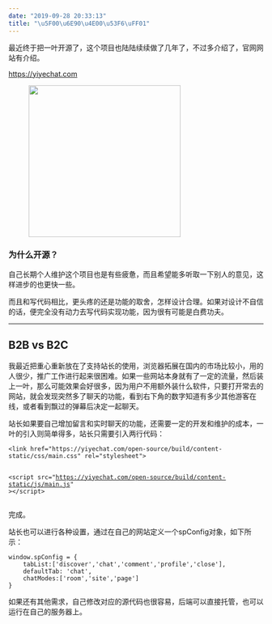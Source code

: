 ```yaml
---
date: "2019-09-28 20:33:13"
title: "\u5F00\u6E90\u4E00\u53F6\uFF01"
---
```


<p>最近终于把一叶开源了，这个项目也陆陆续续做了几年了，不过多介绍了，官网网站有介绍。</p><p><a href="https://yiyechat.com">https://yiyechat.com</a></p><!--kg-card-begin: image--><figure class="kg-card kg-image-card"><img width="300px" src="https://architech-blog.s3-ap-southeast-1.amazonaws.com/content/images/2019/09/sunday-morning-1.png" class="kg-image"></figure><!--kg-card-end: image--><!--kg-card-begin: markdown--><h3 id="">为什么开源？</h3>
<p>自己长期个人维护这个项目也是有些疲惫，而且希望能多听取一下别人的意见，这样进步的也更快一些。</p>
<p>而且和写代码相比，更头疼的还是功能的取舍，怎样设计合理。如果对设计不自信的话，便完全没有动力去写代码实现功能，因为很有可能是白费功夫。</p>
<!--kg-card-end: markdown--><!--kg-card-begin: hr--><hr><!--kg-card-end: hr--><h2 id="b2b-vs-b2c">B2B vs B2C</h2><!--kg-card-begin: markdown--><p>我最近把重心重新放在了支持站长的使用，浏览器拓展在国内的市场比较小，用的人很少，推广工作进行起来很困难。如果一些网站本身就有了一定的流量，然后装上一叶，那么可能效果会好很多，因为用户不用额外装什么软件，只要打开常去的网站，就会发现突然多了聊天的功能，看到右下角的数字知道有多少其他游客在线，或者看到飘过的弹幕后决定一起聊天。</p>
<p>站长如果要自己增加留言和实时聊天的功能，还需要一定的开发和维护的成本，一叶的引入则简单得多，站长只需要引入两行代码：</p>
<pre><code>&lt;link href=&quot;https://yiyechat.com/open-source/build/content-static/css/main.css&quot; rel=&quot;stylesheet&quot;&gt;
									
&lt;script src=&quot;https://yiyechat.com/open-source/build/content-static/js/main.js&quot; &gt;&lt;/script&gt;
</code></pre>
<p>完成。</p>
<p>站长也可以进行各种设置，通过在自己的网站定义一个spConfig对象，如下所示：</p>
<pre><code>window.spConfig = {
	tabList:['discover','chat','comment','profile','close'], 
	defaultTab: 'chat',
	chatModes:['room','site','page']
}
</code></pre>
<p>如果还有其他需求，自己修改对应的源代码也很容易，后端可以直接托管，也可以运行在自己的服务器上。</p>
<!--kg-card-end: markdown--><p></p>

